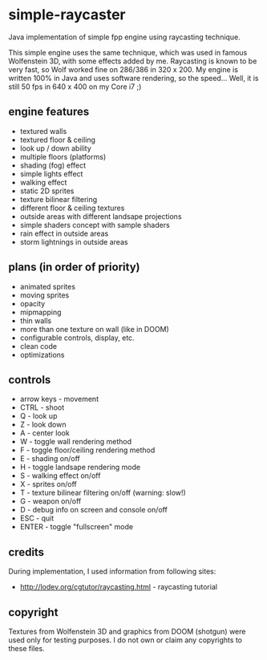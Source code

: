 # simple-raycaster
Java implementation of simple fpp engine using raycasting technique.

This simple engine uses the same technique, which was used in famous Wolfenstein 3D, with some effects added by me. 
Raycasting is known to be very fast, so Wolf worked fine on 286/386 in 320 x 200. 
My engine is written 100% in Java and uses software rendering, so the speed... Well, it is still 50 fps in 640 x 400 on my Core i7 ;)

## engine features
* textured walls
* textured floor & ceiling
* look up / down ability
* multiple floors (platforms)
* shading (fog) effect
* simple lights effect
* walking effect
* static 2D sprites
* texture bilinear filtering
* different floor & ceiling textures
* outside areas with different landsape projections
* simple shaders concept with sample shaders
 * rain effect in outside areas
 * storm lightnings in outside areas

## plans (in order of priority)

* animated sprites
* moving sprites
* opacity
* mipmapping 
* thin walls
* more than one texture on wall (like in DOOM)
* configurable controls, display, etc.
* clean code
* optimizations


## controls

* arrow keys - movement
* CTRL - shoot
* Q - look up
* Z - look down
* A - center look
* W - toggle wall rendering method
* F - toggle floor/ceiling rendering method
* E - shading on/off
* H - toggle landsape rendering mode
* S - walking effect on/off
* X - sprites on/off
* T - texture bilinear filtering on/off (warning: slow!)
* G - weapon on/off
* D - debug info on screen and console on/off
* ESC - quit
* ENTER - toggle "fullscreen" mode

## credits

During implementation, I used information from following sites:

* http://lodev.org/cgtutor/raycasting.html - raycasting tutorial

## copyright
Textures from Wolfenstein 3D and graphics from DOOM (shotgun) were used only for testing purposes.
I do not own or claim any copyrights to these files.
